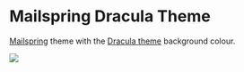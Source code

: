 # Mailspring Dracula Theme

[Mailspring](https://getmailspring.com/) theme with the [Dracula theme](https://draculatheme.com/) background colour.

<img src="https://raw.githubusercontent.com/pierrenel/mailspring-dracula/master/screenshot/custom-theme.png" />

